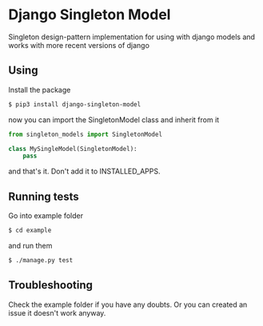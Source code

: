 # Django Singleton Model
Singleton design-pattern implementation for using with django models and works with more recent versions of django

## Using
Install the package
```bash
$ pip3 install django-singleton-model
```

now you can import the SingletonModel class and inherit from it
```python
from singleton_models import SingletonModel

class MySingleModel(SingletonModel):
	pass
```

and that's it. Don't add it to INSTALLED_APPS.

## Running tests
Go into example folder
```bash
$ cd example
```
and run them
```bash
$ ./manage.py test
```

## Troubleshooting
Check the example folder if you have any doubts. Or you can created an issue it doesn't work anyway.
